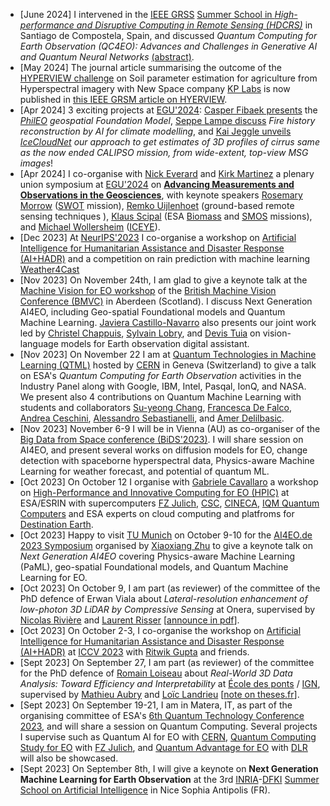 * \[June 2024\] I intervened in the [IEEE GRSS](https://www.grss-ieee.org/community/groups-initiatives/high-performance-and-disruptive-computing-in-remote-sensing-hdcrs/) [Summer School in _High-performance and Disruptive Computing in Remote Sensing (HDCRS)_](https://www.hdc-rs.com/) in Santiago de Compostela, Spain, and discussed _Quantum Computing for Earth Observation (QC4EO): Advances and Challenges in Generative AI and Quantum Neural Networks_ [(abstract)](https://www.hdc-rs.com/day-1).
* \[May 2024\] The journal article summarising the outcome of the [HYPERVIEW challenge](https://platform.ai4eo.eu/seeing-beyond-the-visible-permanent) on Soil parameter estimation for agriculture from Hyperspectral imagery with New Space company [KP Labs](https://kplabs.space/) is now published in [this IEEE GRSM article on HYERVIEW](https://ieeexplore.ieee.org/document/10526314).
* \[Apr 2024\] 3 exciting projects at [EGU'2024](https://www.egu24.eu/): [Casper Fibaek presents](https://meetingorganizer.copernicus.org/EGU24/EGU24-17934.html) the _[PhilEO](https://phileo-bench.github.io/) geospatial Foundation Model_, [Seppe Lampe discuss](https://meetingorganizer.copernicus.org/EGU24/EGU24-10920.html) _Fire history reconstruction by AI for climate modelling_, and [Kai Jeggle unveils](https://meetingorganizer.copernicus.org/EGU24/EGU24-11933.html) _[IceCloudNet](https://arxiv.org/abs/2310.03499) our approach to get estimates of 3D profiles of cirrus same as the now ended CALIPSO mission, from wide-extent, top-view MSG images_!
* \[Apr 2024\] I co-organise with [Nick Everard](https://www.ceh.ac.uk/staff/nick-everard) and [Kirk Martinez](http://www.southampton.ac.uk/~km2/) a plenary union symposium at [EGU'2024](https://www.egu24.eu/) on [**Advancing Measurements and Observations in the Geosciences**](https://meetingorganizer.copernicus.org/EGU24/session/50650), with keynote speakers [Rosemary Morrow](https://www.legos.omp.eu/en/author/rosemary-morrow/) ([SWOT](https://swot.jpl.nasa.gov/) mission), [Remko Uijlenhoet](https://www.tudelft.nl/staff/r.uijlenhoet/) (ground-based remote sensing techniques ), [Klaus Scipal](https://earth.esa.int/eogateway/news/introducing-the-biomass-and-smos-mission-manager) (ESA [Biomass](https://earth.esa.int/eogateway/missions/biomass) and [SMOS](https://earth.esa.int/eogateway/missions/smos) missions), and [Michael Wollersheim](https://www.linkedin.com/in/michael-wollersheim-138b2053/) ([ICEYE](https://www.iceye.com/)).
* \[Dec 2023\] At [NeurIPS'2023](https://neurips.cc/Conferences/2023) I co-organise a workshop on [Artificial Intelligence for Humanitarian Assistance and Disaster Response (AI+HADR)](https://www.hadr.ai/home) and a competition on rain prediction with machine learning [Weather4Cast](https://weather4cast.net/)
* \[Nov 2023\] On November 24th, I am glad to give a keynote talk at the [Machine Vision for EO workshop](https://mveo.github.io) of the [British Machine Vision Conference (BMVC)](https://bmvc2023.org/) in Aberdeen (Scotland). I discuss Next Generation AI4EO, including Geo-spatial Foundational models and Quantum Machine Learning. [Javiera Castillo-Navarro](https://scholar.google.com/citations?user=P75u0xEAAAAJ) also presents our joint work led by [Christel Chappuis](https://people.epfl.ch/christel.chappuis), [Sylvain Lobry](https://www.sylvainlobry.com/), and [Devis Tuia](https://people.epfl.ch/devis.tuia) on vision-language models for Earth observation digital assistant.
* \[Nov 2023\] On November 22 I am at [Quantum Technologies in Machine Learning (QTML)](https://qtml-2023.web.cern.ch/) hosted by [CERN](https://home.cern/) in Geneva (Switzerland) to give a talk on ESA's *Quantum Computing for Earth Observation* activities in the Industry Panel along with Google, IBM, Intel, Pasqal, IonQ, and NASA. We present also 4 contributions on Quantum Machine Learning with students and collaborators [Su-yeong Chang](https://people.epfl.ch/su.chang/?lang=en), [Francesca De Falco](https://phd.uniroma1.it/web/FRANCESCA-DE-FALCO_nP1844068_EN.aspx), [Andrea Ceschini](https://phd.uniroma1.it/web/ANDREA-CESCHINI_nP1870857_IT.aspx), [Alessandro Sebastianelli](https://alessandrosebastianelli.github.io/), and [Amer Delilbasic](https://www.researchgate.net/profile/Amer-Delilbasic).
* \[Nov 2023\] November 6-9 I will be in Vienna (AU) as co-organiser of the [Big Data from Space conference (BiDS'2023)](https://www.bigdatafromspace2023.org/). I will share session on AI4EO, and present several works on diffusion models for EO, change detection with spaceborne hyperspectral data, Physics-aware Machine Learning for weather forecast, and potential of quantum ML.
* \[Oct 2023\] On October 12 I organise with [Gabriele Cavallaro](https://www.gabriele-cavallaro.com/) a workshop on [High-Performance and Innovative Computing for EO (HPIC)](https://indico3-jsc.fz-juelich.de/event/135/) at ESA/ESRIN with supercomputers [FZ Julich](https://www.fz-juelich.de/en), [CSC](https://www.csc.fi/en/home), [CINECA](https://www.cineca.it/en), [IQM Quantum Computers](https://www.meetiqm.com/) and ESA experts on cloud computing and platfroms for [Destination Earth](https://www.esa.int/Applications/Observing_the_Earth/Destination_Earth).
* \[Oct 2023\] Happy to visit [TU Munich](https://www.tum.de/en/) on October 9-10 for the [AI4EO.de 2023 Symposium](https://ai4eo.de/symposium) organised by [Xiaoxiang Zhu](https://www.professoren.tum.de/en/zhu-xiaoxiang) to give a keynote talk on _Next Generation AI4EO_ covering Physics-aware Machine Learning (PaML), geo-spatial Foundational models, and Quantum Machine Learning for EO.
* \[Oct 2023\] On October 9, I am part (as reviewer) of the committee of the PhD defence of Erwan Viala about _Lateral-resolution enhancement of low-photon 3D LiDAR by Compressive Sensing_ at Onera, supervised by [Nicolas Rivière](http://www.website.riviere.fr/) and [Laurent Risser](http://laurent.risser.free.fr/) \[[announce in pdf](https://www.onera.fr/sites/default/files/actualites/agenda/theses/soutenance-Erwan-Viala-09102023.pdf)\].
* \[Oct 2023\] On October 2-3, I co-organise the workshop on [Artificial Intelligence for Humanitarian Assistance and Disaster Response (AI+HADR)](https://www.hadr.ai/home) at [ICCV 2023](https://iccv2023.thecvf.com/) with [Ritwik Gupta](https://ritwikgupta.me/) and friends.
* \[Sept 2023\] On September 27, I am part (as reviewer) of the committee for the PhD defence of [Romain Loiseau](https://romainloiseau.fr/) about _Real-World 3D Data Analysis: Toward Efficiency and Interpretability_ at [École des ponts](https://ecoledesponts.fr/en) / [IGN](https://www.ign.fr/), supervised by [Mathieu Aubry](http://imagine.enpc.fr/~aubrym/) and [Loïc Landrieu](https://loiclandrieu.com/) \[[note on theses.fr](https://www.theses.fr/s276027)\].
* \[Sept 2023\] On September 19-21, I am in Matera, IT, as part of the organising committee of ESA's [6th Quantum Technology Conference 2023](https://nikal.eventsair.com/6th-quantum-technology-conference/), and will share a session on Quantum Computing. Several projects I supervise such as Quantum AI for EO with [CERN](https://openlab.cern/), [Quantum Computing Study for EO](https://eo4society.esa.int/projects/qc4eo-study/) with [FZ Julich](https://www.fz-juelich.de/en/ias/jsc), and [Quantum Advantage for EO](https://eo4society.esa.int/projects/qa4eo-study/) with [DLR](https://www.dlr.de/en) will also be showcased.
* \[Sept 2023\] On September 8th, I will give a keynote on **Next Generation Machine Learning for Earth Observation** at the 3rd [INRIA](https://www.inria.fr/en)-[DFKI](https://www.dfki.de/en/web/) [Summer School on Artificial Intelligence](https://idessai.eu/) in Nice Sophia Antipolis (FR).











